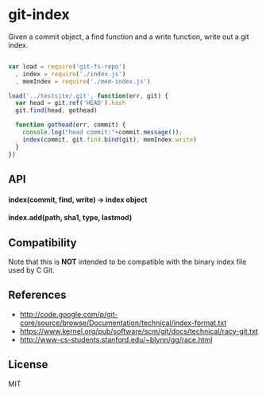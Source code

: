 # git-index

Given a commit object, a find function and a write function, write out a git index.


```javascript

var load = require('git-fs-repo')
  , index = require('./index.js')
  , memIndex = require('./mem-index.js')

load('../testsite/.git', function(err, git) {
  var head = git.ref('HEAD').hash
  git.find(head, gothead)

  function gothead(err, commit) {
    console.log("head commit:"+commit.message());
    index(commit, git.find.bind(git), memIndex.write)
  }
})
```

## API

#### index(commit, find, write) -> index object

#### index.add(path, sha1, type, lastmod)

## Compatibility

Note that this is **NOT** intended to be compatible with the binary index file used 
by C Git.

## References

* http://code.google.com/p/git-core/source/browse/Documentation/technical/index-format.txt
* https://www.kernel.org/pub/software/scm/git/docs/technical/racy-git.txt
* http://www-cs-students.stanford.edu/~blynn/gg/race.html


## License

MIT
